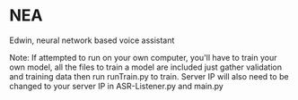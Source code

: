 # NEA
Edwin, neural network based voice assistant


Note: If attempted to run on your own computer, you'll have to train your own model, all the files to train a model are included just gather validation and training data then run runTrain.py to train. Server IP will also need to be changed to your server IP in ASR-Listener.py and main.py
